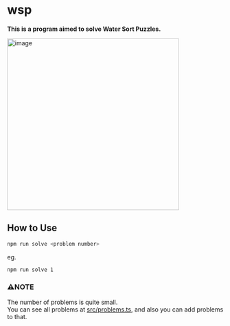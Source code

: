 # wsp

**This is a program aimed to solve Water Sort Puzzles.**

<img width="400" alt="image" src="https://github.com/satokiy/wsp/assets/43191933/8bc71ec5-c3d4-47ed-9e16-98c90db6a372">

## How to Use
```sh
npm run solve <problem number>
```
eg.
```sh
npm run solve 1
```

### ⚠️NOTE
The number of problems is quite small.  
You can see all problems at [src/problems.ts](src/problems.ts), and also you can add problems to that.
